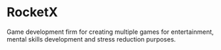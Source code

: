 # RocketX
Game development firm for creating multiple games for entertainment, mental skills development and stress reduction purposes.

